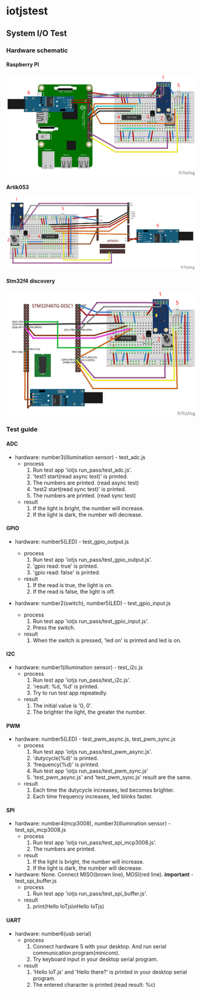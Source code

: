 # iotjstest

## System I/O Test

### Hardware schematic
#### Raspberry PI
  ![rpi3](https://github.com/hs0225/iotjstest/blob/master/resources/rpi-systemio.png)
#### Artik053
  ![artik053](https://github.com/hs0225/iotjstest/blob/master/resources/artik053-systemio.png)
#### Stm32f4 discovery
  ![stm32f4](https://github.com/hs0225/iotjstest/blob/master/resources/stm32f4dis-systemio.png)
### Test guide
#### ADC
 - hardware: number3(illumination sensor) - test_adc.js
   - process
      1. Run test app 'iotjs run_pass/test_adc.js'.
      2. 'test1 start(read async test)' is printed.
      3. The numbers are printed. (read async test)
      4. 'test2 start(read sync test)' is printed.
      5. The numbers are printed. (read sync test)
   - result
      1. If the light is bright, the number will increase.
      2. If the light is dark, the number will decrease.
    
#### GPIO
 - hardware: number5(LED) - test_gpio_output.js
   - process
      1. Run test app 'iotjs run_pass/test_gpio_output.js'.
      2. 'gpio read: true' is printed.
      3. 'gpio read: false' is printed.
   - result
      1. If the read is true, the light is on.
      2. If the read is false, the light is off.
  
 - hardware: number2(switch), number5(LED) - test_gpio_input.js
   - process
      1. Run test app 'iotjs run_pass/test_gpio_input.js'.
      2. Press the switch.
   - result
      1. When the switch is pressed, 'led on' is printed and led is on.
  
#### I2C
 - hardware: number1(illumination sensor) - test_i2c.js
   - process
      1. Run test app 'iotjs run_pass/test_i2c.js'.
      2. 'result: %d, %d' is printed.
      3. Try to run test app repeatedly.
   - result
      1. The initial value is '0, 0'.
      2. The brighter the light, the greater the number.
  
#### PWM
 - hardware: number5(LED) - test_pwm_async.js, test_pwm_sync.js
   - process
      1. Run test app 'iotjs run_pass/test_pwm_async.js'.
      2. 'dutycycle(%d)' is printed.
      3. 'frequency(%d)' is printed.
      4. Run test app 'iotjs run_pass/test_pwm_sync.js'
      5. 'test_pwm_async.js' and 'test_pwm_sync.js' result are the same.
   - result
      1. Each time the dutycycle increases, led becomes brighter.
      2. Each time frequency increases, led blinks faster.

#### SPI
 - hardware: number4(mcp3008), number3(illumination sensor) - test_spi_mcp3008.js
    - process
      1. Run test app 'iotjs run_pass/test_spi_mcp3008.js'.
      2. The numbers are printed.
    - result
      1. If the light is bright, the number will increase.
      2. If the light is dark, the number will decrease.
 - hardware: None. Connect MISO(brown line), MOSI(red line). **important** - test_spi_buffer.js
    - process
        1. Run test app 'iotjs run_pass/test_spi_buffer.js'.
    - result
        1. print(Hello IoTjs\nHello IoTjs)
 
#### UART
 - hardware: number6(usb serial)
   - process
      1. Connect hardware 5 with your desktop. And run serial communication program(minicom).
      2. Try keyboard input in your desktop serial program.
   - result
      1. 'Hello IoT.js' and 'Hello there?' is printed in your desktop serial program.
      2. The entered character is printed.(read result: %c)











